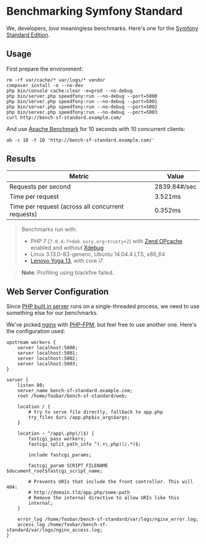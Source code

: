 # Benchmarking Symfony Standard

We, developers, *love* meaningless benchmarks.
Here's one for the [Symfony Standard Edition](https://github.com/symfony/symfony-standard).

## Usage

First prepare the environment:

    rm -rf var/cache/* var/logs/* vendor
    composer install -o --no-dev
    php bin/console cache:clear -e=prod --no-debug
    php bin/server.php speedfony:run --no-debug --port=5000
    php bin/server.php speedfony:run --no-debug --port=5001
    php bin/server.php speedfony:run --no-debug --port=5002
    php bin/server.php speedfony:run --no-debug --port=5003
    curl http://bench-sf-standard.example.com/

And use [Apache Benchmark](https://httpd.apache.org/docs/2.2/programs/ab.html)
for 10 seconds with 10 concurrent clients:

    ab -c 10 -t 10 'http://bench-sf-standard.example.com/'

## Results

| Metric                                            | Value        |
|---------------------------------------------------|--------------|
| Requests per second                               | 2839.84#/sec |
| Time per request                                  | 3.521ms      |
| Time per request (across all concurrent requests) | 0.352ms      |

> Benchmarks run with:
>
> * PHP 7 (`7.0.4-7+deb.sury.org~trusty+2`)
>   with [Zend OPcache](http://php.net/manual/en/book.opcache.php) enabled
>   and *without* [Xdebug](https://xdebug.org/)
> * Linux 3.13.0-83-generic, Ubuntu 14.04.4 LTS, x86_64
> * [Lenovo Yoga 13](http://shop.lenovo.com/il/en/laptops/lenovo/yoga/yoga-13/#tab-tech_specs), with core i7

> **Note**: Profiling using blackfire failed.

## Web Server Configuration

Since [PHP built in server](http://php.net/manual/en/features.commandline.webserver.php)
runs on a single-threaded process, we need to use something else for our benchmarks.

We've picked [nginx](https://www.nginx.com/) with [PHP-FPM](http://php-fpm.org/),
but feel free to use another one. Here's the configuration used:

```
upstream workers {
    server localhost:5000;
    server localhost:5001;
    server localhost:5002;
    server localhost:5003;
}

server {
    listen 80;
    server_name bench-sf-standard.example.com;
    root /home/foobar/bench-sf-standard/web;

    location / {
        # try to serve file directly, fallback to app.php
        try_files $uri /app.php$is_args$args;
    }

    location ~ ^/app\.php(/|$) {
        fastcgi_pass workers;
        fastcgi_split_path_info ^(.+\.php)(/.*)$;

        include fastcgi_params;

        fastcgi_param SCRIPT_FILENAME $document_root$fastcgi_script_name;

        # Prevents URIs that include the front controller. This will 404:
        # http://domain.tld/app.php/some-path
        # Remove the internal directive to allow URIs like this
        internal;
    }

    error_log /home/foobar/bench-sf-standard/var/logs/nginx_error.log;
    access_log /home/foobar/bench-sf-standard/var/logs/nginx_access.log;
}
```

